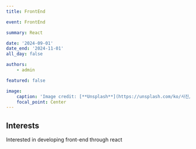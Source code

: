 ```yaml
---
title: FrontEnd

event: FrontEnd

summary: React

date: '2024-09-01'
date_end: '2024-11-01'
all_day: false

authors:
    - admin

featured: false

image:
    caption: 'Image credit: [**Unsplash**](https://unsplash.com/ko/사진/검은-셔츠를-입은-여자-검은-평면-스크린-컴퓨터-모니터-옆에-앉아-Im_cQ6hQo10)'
    focal_point: Center
---
```


## Interests
Interested in developing front-end through react


